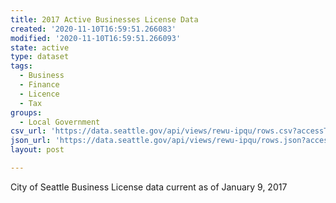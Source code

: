 ```yaml
---
title: 2017 Active Businesses License Data
created: '2020-11-10T16:59:51.266083'
modified: '2020-11-10T16:59:51.266093'
state: active
type: dataset
tags:
  - Business
  - Finance
  - Licence
  - Tax
groups:
  - Local Government
csv_url: 'https://data.seattle.gov/api/views/rewu-ipqu/rows.csv?accessType=DOWNLOAD'
json_url: 'https://data.seattle.gov/api/views/rewu-ipqu/rows.json?accessType=DOWNLOAD'
layout: post

---
```

City of Seattle Business License data current as of January 9, 2017
